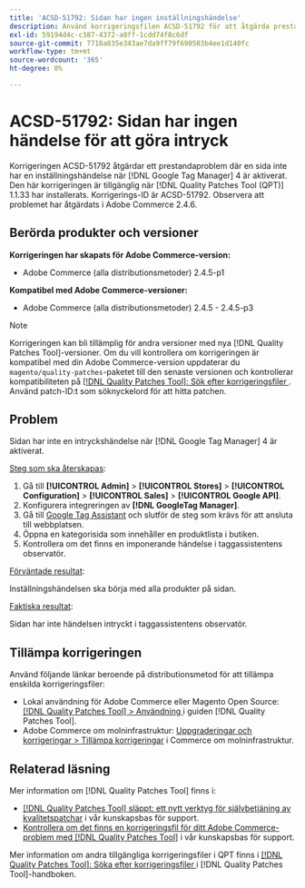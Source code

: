 ```yaml
---
title: 'ACSD-51792: Sidan har ingen inställningshändelse'
description: Använd korrigeringsfilen ACSD-51792 för att åtgärda prestandaproblem i Adobe Commerce där en sida inte har en inställningshändelse när Google Tag Manager 4 är aktiverat.
exl-id: 59194d4c-c387-4372-a0ff-1cdd74f8c6df
source-git-commit: 7718a835e343ae7da9ff79f690503b4ee1d140fc
workflow-type: tm+mt
source-wordcount: '365'
ht-degree: 0%

---
```


# ACSD-51792: Sidan har ingen händelse för att göra intryck

Korrigeringen ACSD-51792 åtgärdar ett prestandaproblem där en sida inte har en inställningshändelse när [!DNL Google Tag Manager] 4 är aktiverat. Den här korrigeringen är tillgänglig när [!DNL Quality Patches Tool (QPT)] 1.1.33 har installerats. Korrigerings-ID är ACSD-51792. Observera att problemet har åtgärdats i Adobe Commerce 2.4.6.

## Berörda produkter och versioner

**Korrigeringen har skapats för Adobe Commerce-version:**

* Adobe Commerce (alla distributionsmetoder) 2.4.5-p1

**Kompatibel med Adobe Commerce-versioner:**

* Adobe Commerce (alla distributionsmetoder) 2.4.5 - 2.4.5-p3

>[!NOTE]
>
>Korrigeringen kan bli tillämplig för andra versioner med nya [!DNL Quality Patches Tool]-versioner. Om du vill kontrollera om korrigeringen är kompatibel med din Adobe Commerce-version uppdaterar du `magento/quality-patches`-paketet till den senaste versionen och kontrollerar kompatibiliteten på [[!DNL Quality Patches Tool]: Sök efter korrigeringsfiler ](https://experienceleague.adobe.com/tools/commerce-quality-patches/index.html). Använd patch-ID:t som söknyckelord för att hitta patchen.

## Problem

Sidan har inte en intryckshändelse när [!DNL Google Tag Manager] 4 är aktiverat.

<u>Steg som ska återskapas</u>:

1. Gå till **[!UICONTROL Admin]** > **[!UICONTROL Stores]** > **[!UICONTROL Configuration]** > **[!UICONTROL Sales]** > **[!UICONTROL Google API]**.
1. Konfigurera integreringen av **[!DNL GoogleTag Manager]**.
1. Gå till [Google Tag Assistant](https://tagassistant.google.com/) och slutför de steg som krävs för att ansluta till webbplatsen.
1. Öppna en kategorisida som innehåller en produktlista i butiken.
1. Kontrollera om det finns en imponerande händelse i taggassistentens observatör.

<u>Förväntade resultat</u>:

Inställningshändelsen ska börja med alla produkter på sidan.

<u>Faktiska resultat</u>:

Sidan har inte händelsen intryckt i taggassistentens observatör.

## Tillämpa korrigeringen

Använd följande länkar beroende på distributionsmetod för att tillämpa enskilda korrigeringsfiler:

* Lokal användning för Adobe Commerce eller Magento Open Source: [[!DNL Quality Patches Tool] > Användning ](https://experienceleague.adobe.com/docs/commerce-operations/tools/quality-patches-tool/usage.html) i guiden [!DNL Quality Patches Tool].
* Adobe Commerce om molninfrastruktur: [Uppgraderingar och korrigeringar > Tillämpa korrigeringar](https://experienceleague.adobe.com/docs/commerce-cloud-service/user-guide/develop/upgrade/apply-patches.html) i Commerce om molninfrastruktur.

## Relaterad läsning

Mer information om [!DNL Quality Patches Tool] finns i:

* [[!DNL Quality Patches Tool] släppt: ett nytt verktyg för självbetjäning av kvalitetspatchar](/help/announcements/adobe-commerce-announcements/magento-quality-patches-released-new-tool-to-self-serve-quality-patches.md) i vår kunskapsbas för support.
* [Kontrollera om det finns en korrigeringsfil för ditt Adobe Commerce-problem med  [!DNL Quality Patches Tool]](/help/support-tools/patches-available-in-qpt-tool/check-patch-for-magento-issue-with-magento-quality-patches.md) i vår kunskapsbas för support.

Mer information om andra tillgängliga korrigeringsfiler i QPT finns i [[!DNL Quality Patches Tool]: Söka efter korrigeringsfiler ](https://experienceleague.adobe.com/tools/commerce-quality-patches/index.html) i [!DNL Quality Patches Tool]-handboken.
